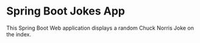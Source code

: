 # Spring Boot Jokes App
This Spring Boot Web application displays a random Chuck Norris Joke on the index.
